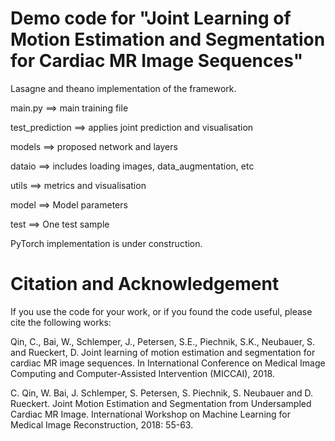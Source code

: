 # Demo code for "Joint Learning of Motion Estimation and Segmentation for Cardiac MR Image Sequences"

Lasagne and theano implementation of the framework.


main.py ==> main training file

test_prediction ==> applies joint prediction and visualisation

models ==> proposed network and layers

dataio ==> includes loading images, data_augmentation, etc

utils ==> metrics and visualisation

model ==> Model parameters

test ==> One test sample

PyTorch implementation is under construction.

# Citation and Acknowledgement
If you use the code for your work, or if you found the code useful, please cite the following works:

Qin, C., Bai, W., Schlemper, J., Petersen, S.E., Piechnik, S.K., Neubauer, S. and Rueckert, D. Joint learning of motion estimation and segmentation for cardiac MR image sequences. In International Conference on Medical Image Computing and Computer-Assisted Intervention (MICCAI), 2018.

C. Qin, W. Bai, J. Schlemper, S. Petersen, S. Piechnik, S. Neubauer and D. Rueckert. Joint Motion Estimation and Segmentation from Undersampled Cardiac MR Image. International Workshop on Machine Learning for Medical Image Reconstruction, 2018: 55-63.
